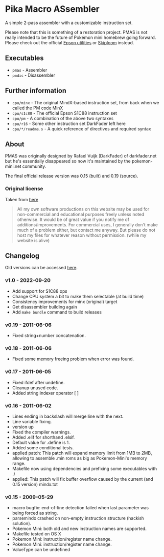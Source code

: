 # Pika Macro ASsembler

A simple 2-pass assembler with a customizable instruction set.

Please note that this is something of a restoration project. PMAS is not really intended to be the future of Pokémon mini homebrew going forward. Please check out the official [Epson utilities][Epson] or [Skiploom][] instead.

[Epson]: https://github.com/pokemon-mini/c88-pokemini
[Skiploom]: https://github.com/asterick/skiploom

## Executables

* `pmas` - Assembler
* `pmdis` - Disassembler

## Further information

* `cpu/minx` - The original MindX-based instruction set, from back when we called the PM code MinX
* `cpu/s1c88` - The official Epson S1C88 instruction set
* `cpu/pm` - A combination of the above two syntaxes
* `cpu/r16` - Some other instruction set DarkFader left here
* `cpu/*/readme.s` - A quick reference of directives and required syntax

## About

PMAS was originally designed by Rafael Vuijk (DarkFader) of darkfader.net but he's essentially disappeared so now it's maintained by the pokemon-mini.net community.

The final official release version was 0.15 (built) and 0.19 (source).

### Original license

Taken from [here](https://www.darkfader.net/info/)

> All my own software productions on this website may be used for non-commercial and educational purposes freely unless noted otherwise. It would be of great value if you notify me of additions/improvements.
> For commercial uses, I generally don't make much of a problem either, but contact me anyway.
> But please do not host my files for whatever reason without permission. (while my website is alive)

## Changelog

Old versions can be accessed [here](https://sourceforge.net/projects/pmas/files/).

### v1.0 - 2022-09-20

* Add support for S1C88 ops
* Change CPU system a bit to make them selectable (at build time)
* Consistency improvements for minx (original) target
* Get disassembler building again
* Add `make bundle` command to build releases


### v0.19 - 2011-06-06

* Fixed string+number concatenation.


### v0.18 - 2011-06-06

* Fixed some memory freeing problem when error was found.


### v0.17 - 2011-06-05

* Fixed ifdef after undefine.
* Cleanup unused code.
* Added string indexer operator [ ]


### v0.16 - 2011-06-02

* Lines ending in backslash will merge line with the next.
* Line variable fixing.
* version up
* Fixed the compiler warnings.
* Added .elif for shorthand .elsif.
* Default value for .define is 1.
* Added some conditional tests.
* applied patch: This patch will expand memory limit from 1MB to 2MB, allowing to assemble .min roms as big as Pokemon-Mini's memory range.
* Makefile now using dependencies and prefixing some executables with ./
* applied: This patch will fix buffer overflow caused by the current (and 0.15 version) mindx.txt


### v0.15 - 2009-05-29

* macro bugfix: end-of-line detection failed when last parameter was being forced as string.
* parsemindx crashed on non-empty instruction structure (hackish solution).
* Pokemon Mini: both old and new instruction names are supported.
* Makefile tested on OS X
* Pokemon Mini: instruction/register name change.
* Pokemon Mini: instruction/register name change.
* ValueType can be undefined
